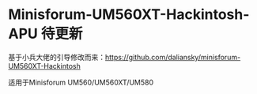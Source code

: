 # Minisforum-UM560XT-Hackintosh-APU 待更新
基于小兵大佬的引导修改而来：https://github.com/daliansky/minisforum-UM560XT-Hackintosh

适用于Minisforum UM560/UM560XT/UM580



